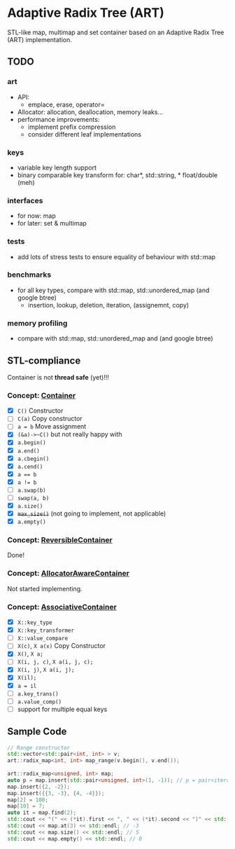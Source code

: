 # Adaptive Radix Tree (ART)
STL-like map, multimap and set container based on an Adaptive Radix Tree (ART) implementation.

## TODO
### art
* API:
    * emplace, erase, operator=
* Allocator: allocation, deallocation, memory leaks...
* performance improvements:
    * implement prefix compression
    * consider different leaf implementations

### keys
* variable key length support
* binary comparable key transform for: char*, std::string, * float/double (meh)

### interfaces
* for now: map
* for later: set & multimap

### tests
* add lots of stress tests to ensure equality of behaviour with std::map

### benchmarks
* for all key types, compare with std::map, std::unordered_map (and google btree)
    * insertion, lookup, deletion, iteration, (assignemnt, copy)

### memory profiling
* compare with std::map, std::unordered_map  and (and google btree)

## STL-compliance
Container is not **thread safe** (yet)!!!
### Concept: [Container](http://en.cppreference.com/w/cpp/concept/Container)
- [x] `C()` Constructor
- [ ] `C(a)` Copy constructor
- [ ] `a = b` Move assignment
- [x] `(&a)->~C()` but not really happy with
- [x] `a.begin()`
- [x] `a.end()`
- [x] `a.cbegin()`
- [x] `a.cend()`
- [x] `a == b`
- [x] `a != b`
- [ ] `a.swap(b)` 
- [ ] `swap(a, b)`
- [x] `a.size()`
- [x] ~~`max_size()`~~ (not going to implement, not applicable)
- [x] `a.empty()`

### Concept: [ReversibleContainer](http://en.cppreference.com/w/cpp/concept/ReversibleContainer)
Done!

### Concept: [AllocatorAwareContainer](http://en.cppreference.com/w/cpp/concept/AllocatorAwareContainer)
Not started implementing.

### Concept: [AssociativeContainer](http://en.cppreference.com/w/cpp/concept/AssociativeContainer)
- [x] `X::key_type`
- [x] `X::key_transformer`
- [ ] `X::value_compare`
- [ ] `X(c)`, `X a(x)` Copy Constructor
- [x] `X()`, `X a;`
- [ ] `X(i, j, c)`, `X a(i, j, c);`
- [x] `X(i, j)`, `X a(i, j);` 
- [x] `X(il);`
- [x] `a = il`
- [ ] `a.key_trans()`
- [ ] `a.value_comp()`
- [ ] support for multiple equal keys

## Sample Code
```C++
// Range constructor
std::vector<std::pair<int, int> > v;
art::radix_map<int, int> map_range(v.begin(), v.end());
        
art::radix_map<unsigned, int> map;
auto p = map.insert(std::pair<unsigned, int>(1, -1)); // p = pair<iterator, bool>
map.insert({2, -2});
map.insert({{3, -3}, {4, -4}});
map[2] = 100;
map[10] = 7;
auto it = map.find(2);
std::cout << "(" << (*it).first << ", " << (*it).second << ")" << std::endl; // (2, 100)
std::cout << map.at(3) << std::endl; // -3
std::cout << map.size() << std::endl; // 5
std::cout << map.empty() << std::endl; // 0
```
